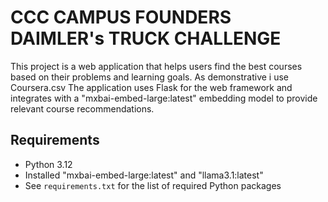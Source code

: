 # CCC CAMPUS FOUNDERS DAIMLER's TRUCK CHALLENGE

This project is a web application that helps users find the best courses based on their problems and learning goals. As demonstrative i use Coursera.csv The application uses Flask for the web framework and integrates with a "mxbai-embed-large:latest" embedding model to provide relevant course recommendations.

## Requirements

- Python 3.12
- Installed "mxbai-embed-large:latest" and "llama3.1:latest"
- See `requirements.txt` for the list of required Python packages
